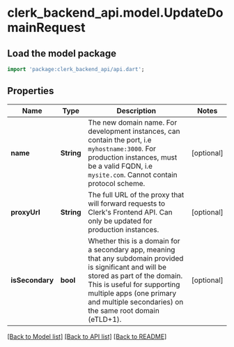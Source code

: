 # clerk_backend_api.model.UpdateDomainRequest

## Load the model package
```dart
import 'package:clerk_backend_api/api.dart';
```

## Properties
Name | Type | Description | Notes
------------ | ------------- | ------------- | -------------
**name** | **String** | The new domain name. For development instances, can contain the port, i.e `myhostname:3000`. For production instances, must be a valid FQDN, i.e `mysite.com`. Cannot contain protocol scheme. | [optional] 
**proxyUrl** | **String** | The full URL of the proxy that will forward requests to Clerk's Frontend API. Can only be updated for production instances. | [optional] 
**isSecondary** | **bool** | Whether this is a domain for a secondary app, meaning that any subdomain provided is significant and will be stored as part of the domain. This is useful for supporting multiple apps (one primary and multiple secondaries) on the same root domain (eTLD+1). | [optional] 

[[Back to Model list]](../README.md#documentation-for-models) [[Back to API list]](../README.md#documentation-for-api-endpoints) [[Back to README]](../README.md)


